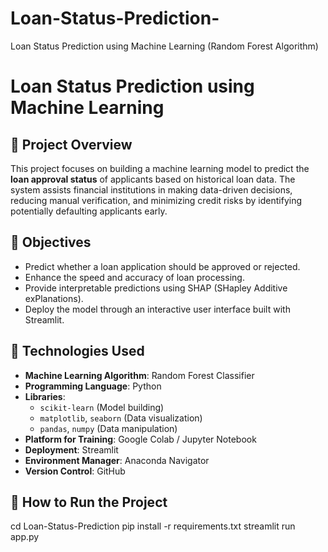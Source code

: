 # Loan-Status-Prediction-
Loan Status Prediction using Machine Learning (Random Forest Algorithm)
# Loan Status Prediction using Machine Learning

## 📌 Project Overview

This project focuses on building a machine learning model to predict the **loan approval status** of applicants based on historical loan data. The system assists financial institutions in making data-driven decisions, reducing manual verification, and minimizing credit risks by identifying potentially defaulting applicants early.

## 🎯 Objectives

- Predict whether a loan application should be approved or rejected.
- Enhance the speed and accuracy of loan processing.
- Provide interpretable predictions using SHAP (SHapley Additive exPlanations).
- Deploy the model through an interactive user interface built with Streamlit.

## 🧠 Technologies Used

- **Machine Learning Algorithm**: Random Forest Classifier  
- **Programming Language**: Python  
- **Libraries**:  
  - `scikit-learn` (Model building)  
  - `matplotlib`, `seaborn` (Data visualization)  
  - `pandas`, `numpy` (Data manipulation)   
- **Platform for Training**: Google Colab / Jupyter Notebook  
- **Deployment**: Streamlit  
- **Environment Manager**: Anaconda Navigator  
- **Version Control**: GitHub  

## 🚀 How to Run the Project
   cd Loan-Status-Prediction
   pip install -r requirements.txt
   streamlit run app.py


